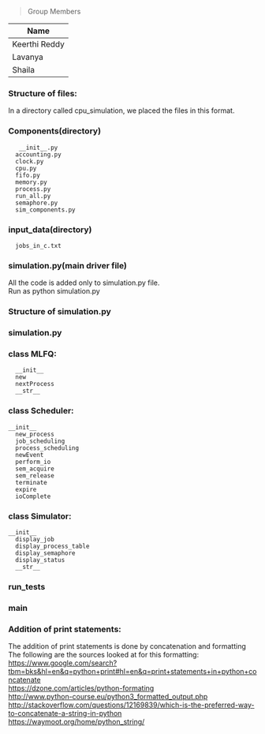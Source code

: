 >Group Members
>
| Name    | 
|----------|
|  Keerthi Reddy 
|  Lavanya 
|  Shaila 
### Structure of files:    
In a directory called cpu_simulation, we placed the files in this format.    
### Components(directory)    
	   __init__.py    
	  accounting.py    
	  clock.py    
	  cpu.py     
	  fifo.py    
	  memory.py    
	  process.py    
	  run_all.py    
	  semaphore.py    
	  sim_components.py    
### input_data(directory)      
	  jobs_in_c.txt     
### simulation.py(main driver file)     
All the code is added only to simulation.py file.    
Run as python simulation.py    
### Structure of simulation.py    
### simulation.py    
### class MLFQ:    
	  __init__    
	  new     
	  nextProcess      
	  __str__     
### class Scheduler:     
  	__init__    
	  new_process     
	  job_scheduling     
	  process_scheduling     
	  newEvent     
	  perform_io     
	  sem_acquire     
	  sem_release     
	  terminate      
	  expire     
	  ioComplete      
### class Simulator:      
  	__init__     
	  display_job     
	  display_process_table     
	  display_semaphore    
	  display_status     
	  __str__     
### run_tests     
### main  
     
     
### Addition of print statements:     
The addition of print statements is done by concatenation and formatting      
The following are the sources looked at for this formatting:     
https://www.google.com/search?tbm=bks&hl=en&q=python+print#hl=en&q=print+statements+in+python+concatenate     
https://dzone.com/articles/python-formating    
http://www.python-course.eu/python3_formatted_output.php     
http://stackoverflow.com/questions/12169839/which-is-the-preferred-way-to-concatenate-a-string-in-python     
https://waymoot.org/home/python_string/     
   
